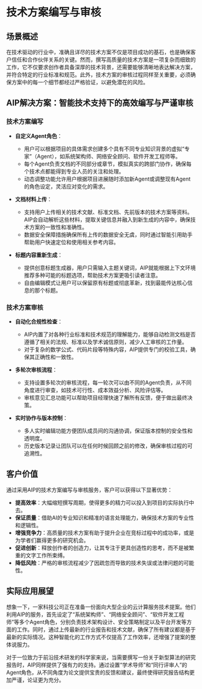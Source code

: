 # 技术方案编写与审核

## 场景概述

在技术驱动的行业中，准确且详尽的技术方案不仅是项目成功的基石，也是确保客户信任和合作伙伴关系的关键。然而，撰写高质量的技术方案是一项复杂而细致的工作，它不仅要求创作者具备深厚的技术背景，还需要能够清晰地表达解决方案，并符合特定的行业标准和规范。此外，技术方案的审核过程同样至关重要，必须确保方案中的每一个细节都经过严格验证，以避免潜在的风险。

## AIP解决方案：智能技术支持下的高效编写与严谨审核

### 技术方案编写

- **自定义Agent角色**：
  - 用户可以根据项目的具体需求创建多个具有不同专业知识背景的虚拟“专家”（Agent），如系统架构师、网络安全顾问、软件开发工程师等。
  - 每个Agent负责文档的不同部分或章节，模拟真实的跨部门协作，确保每个技术点都能得到专业人员的关注和处理。
  - 动态调整功能允许用户根据项目进展随时添加新Agent或调整现有Agent的角色设定，灵活应对变化的需求。

- **文档材料上传**：
  - 支持用户上传相关的技术文献、标准文档、先前版本的技术方案等资料。AIP会自动解析这些材料，提取关键信息并融入到新生成的内容中，确保技术方案的一致性和准确性。
  - 数据安全保障措施确保所有上传的数据安全无虞，同时通过智能引用助手帮助用户快速定位和使用相关参考内容。

- **标题内容重新生成**：
  - 提供创意标题生成器，用户只需输入主题关键词，AIP就能根据上下文环境推荐多种可能的标题选项，帮助技术方案更吸引读者注意。
  - 自由编辑模式让用户可以保留原有标题或彻底革新，找到最能传达核心信息的那个标题。

### 技术方案审核

- **自动化合规性检查**：
  - AIP内置了对各种行业标准和技术规范的理解能力，能够自动检测文档是否遵循了相关的法规、标准以及学术诚信原则，减少人工审核的工作量。
  - 对于复杂的数学公式、代码片段等特殊内容，AIP提供专门的校验工具，确保其正确性和一致性。

- **多轮次审核流程**：
  - 支持设置多轮次的审核流程，每一轮次可以由不同的Agent负责，从不同角度进行审查，如技术可行性、成本效益分析、风险评估等。
  - 审核意见汇总功能可以帮助项目经理快速了解所有反馈，便于做出最终决策。

- **实时协作与版本控制**：
  - 多人实时编辑功能方便团队成员间的沟通协调，保证版本控制的安全性和透明度。
  - 历史版本记录让团队可以在任何时候回顾之前的修改，确保审核过程的可追溯性。

## 客户价值

通过采用AIP的技术方案编写与审核服务，客户可以获得以下显著优势：

- **提高效率**：大幅缩短撰写周期，使得更多的精力可以投入到项目的实际执行中去。
- **保证质量**：借助AI的专业知识和精准的语言处理能力，确保技术方案的专业性和逻辑性。
- **增强竞争力**：高质量的技术方案有助于提升企业在竞标过程中的成功率，或是为学者们赢得更多的研究机会。
- **促进创新**：释放创作者的创造力，让其专注于更具创造性的思考，而不是被繁重的文字工作所束缚。
- **降低风险**：严格的审核流程减少了因疏忽而导致的技术失误或法律问题的可能性。

## 实际应用展望

想象一下，一家科技公司正在准备一份面向大型企业的云计算服务技术提案。他们利用AIP的服务，首先设定了“系统架构师”、“网络安全顾问”、“软件开发工程师”等多个Agent角色，分别负责技术架构设计、安全策略制定以及平台开发等方面的工作。同时，通过上传最新的行业报告和技术文献，确保了所有建议都是基于最新的实际情况。这种智能化的工作方式不仅提高了工作效率，还增强了提案的整体说服力。

对于一位致力于前沿技术研发的科学家来说，当需要撰写一份关于新型算法的研究报告时，AIP同样提供了强有力的支持。通过设置“学术导师”和“同行评审人”的Agent角色，从不同角度为论文提供宝贵的反馈和建议，最终使得研究报告结构更加严谨，论证更为充分。